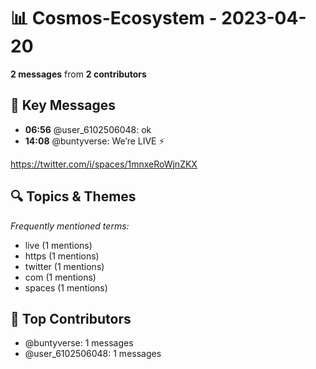 # 📊 Cosmos-Ecosystem - 2023-04-20
**2 messages** from **2 contributors**

## 💬 Key Messages
- **06:56** @user_6102506048: ok
- **14:08** @buntyverse: We’re LIVE ⚡️

https://twitter.com/i/spaces/1mnxeRoWjnZKX

## 🔍 Topics & Themes
*Frequently mentioned terms:*
- live (1 mentions)
- https (1 mentions)
- twitter (1 mentions)
- com (1 mentions)
- spaces (1 mentions)

## 👥 Top Contributors
- @buntyverse: 1 messages
- @user_6102506048: 1 messages